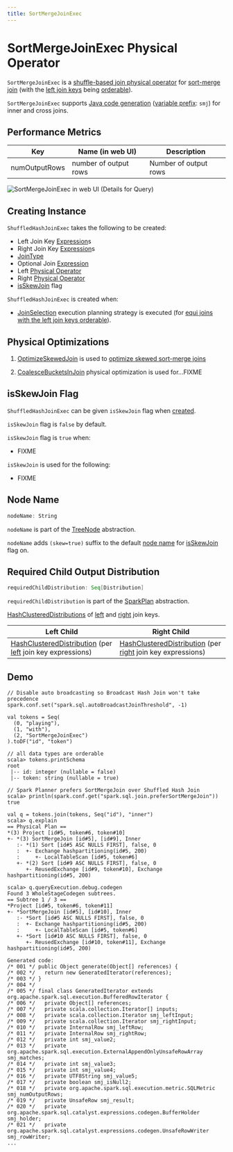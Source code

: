 ```yaml
---
title: SortMergeJoinExec
---
```


# SortMergeJoinExec Physical Operator

`SortMergeJoinExec` is a [shuffle-based join physical operator](ShuffledJoin.md) for [sort-merge join](#doExecute) (with the [left join keys](#leftKeys) being [orderable](../expressions/RowOrdering.md#isorderable)).

`SortMergeJoinExec` supports [Java code generation](CodegenSupport.md) ([variable prefix](CodegenSupport.md#variablePrefix): `smj`) for inner and cross joins.

## <span id="metrics"> Performance Metrics

Key             | Name (in web UI)        | Description
----------------|-------------------------|---------
numOutputRows   | number of output rows   | Number of output rows

![SortMergeJoinExec in web UI (Details for Query)](../images/spark-sql-SortMergeJoinExec-webui-query-details.png)

## Creating Instance

`ShuffledHashJoinExec` takes the following to be created:

* <span id="leftKeys"> Left Join Key [Expression](../expressions/Expression.md)s
* <span id="rightKeys"> Right Join Key [Expression](../expressions/Expression.md)s
* <span id="joinType"> [JoinType](../joins.md#JoinType)
* <span id="condition"> Optional Join [Expression](../expressions/Expression.md)
* <span id="left"> Left [Physical Operator](SparkPlan.md)
* <span id="right"> Right [Physical Operator](SparkPlan.md)
* [isSkewJoin](#isSkewJoin) flag

`ShuffledHashJoinExec` is created when:

* [JoinSelection](../execution-planning-strategies/JoinSelection.md) execution planning strategy is executed (for [equi joins with the left join keys orderable](../execution-planning-strategies/JoinSelection.md#createSortMergeJoin)).

## Physical Optimizations

1. [OptimizeSkewedJoin](../physical-optimizations/OptimizeSkewedJoin.md) is used to [optimize skewed sort-merge joins](../physical-optimizations/OptimizeSkewedJoin.md#optimizeSkewJoin)

1. [CoalesceBucketsInJoin](../physical-optimizations/CoalesceBucketsInJoin.md) physical optimization is used for...FIXME

## <span id="isSkewJoin"> isSkewJoin Flag

`ShuffledHashJoinExec` can be given `isSkewJoin` flag when [created](#creating-instance).

`isSkewJoin` flag is `false` by default.

`isSkewJoin` flag is `true` when:

* FIXME

`isSkewJoin` is used for the following:

* FIXME

## <span id="nodeName"> Node Name

```scala
nodeName: String
```

`nodeName` is part of the [TreeNode](../catalyst/TreeNode.md#nodeName) abstraction.

`nodeName` adds `(skew=true)` suffix to the default [node name](../catalyst/TreeNode.md#nodeName) for [isSkewJoin](#isSkewJoin) flag on.

## <span id="requiredChildDistribution"> Required Child Output Distribution

```scala
requiredChildDistribution: Seq[Distribution]
```

`requiredChildDistribution` is part of the [SparkPlan](SparkPlan.md#requiredChildDistribution) abstraction.

[HashClusteredDistributions](HashClusteredDistribution.md) of [left](#leftKeys) and [right](#rightKeys) join keys.

Left Child | Right Child
-----------|------------
 [HashClusteredDistribution](HashClusteredDistribution.md) (per [left](#leftKeys) join key expressions) | [HashClusteredDistribution](HashClusteredDistribution.md) (per [right](#rightKeys) join key expressions)

## Demo

```text
// Disable auto broadcasting so Broadcast Hash Join won't take precedence
spark.conf.set("spark.sql.autoBroadcastJoinThreshold", -1)

val tokens = Seq(
  (0, "playing"),
  (1, "with"),
  (2, "SortMergeJoinExec")
).toDF("id", "token")

// all data types are orderable
scala> tokens.printSchema
root
 |-- id: integer (nullable = false)
 |-- token: string (nullable = true)

// Spark Planner prefers SortMergeJoin over Shuffled Hash Join
scala> println(spark.conf.get("spark.sql.join.preferSortMergeJoin"))
true

val q = tokens.join(tokens, Seq("id"), "inner")
scala> q.explain
== Physical Plan ==
*(3) Project [id#5, token#6, token#10]
+- *(3) SortMergeJoin [id#5], [id#9], Inner
   :- *(1) Sort [id#5 ASC NULLS FIRST], false, 0
   :  +- Exchange hashpartitioning(id#5, 200)
   :     +- LocalTableScan [id#5, token#6]
   +- *(2) Sort [id#9 ASC NULLS FIRST], false, 0
      +- ReusedExchange [id#9, token#10], Exchange hashpartitioning(id#5, 200)
```

```text
scala> q.queryExecution.debug.codegen
Found 3 WholeStageCodegen subtrees.
== Subtree 1 / 3 ==
*Project [id#5, token#6, token#11]
+- *SortMergeJoin [id#5], [id#10], Inner
   :- *Sort [id#5 ASC NULLS FIRST], false, 0
   :  +- Exchange hashpartitioning(id#5, 200)
   :     +- LocalTableScan [id#5, token#6]
   +- *Sort [id#10 ASC NULLS FIRST], false, 0
      +- ReusedExchange [id#10, token#11], Exchange hashpartitioning(id#5, 200)

Generated code:
/* 001 */ public Object generate(Object[] references) {
/* 002 */   return new GeneratedIterator(references);
/* 003 */ }
/* 004 */
/* 005 */ final class GeneratedIterator extends org.apache.spark.sql.execution.BufferedRowIterator {
/* 006 */   private Object[] references;
/* 007 */   private scala.collection.Iterator[] inputs;
/* 008 */   private scala.collection.Iterator smj_leftInput;
/* 009 */   private scala.collection.Iterator smj_rightInput;
/* 010 */   private InternalRow smj_leftRow;
/* 011 */   private InternalRow smj_rightRow;
/* 012 */   private int smj_value2;
/* 013 */   private org.apache.spark.sql.execution.ExternalAppendOnlyUnsafeRowArray smj_matches;
/* 014 */   private int smj_value3;
/* 015 */   private int smj_value4;
/* 016 */   private UTF8String smj_value5;
/* 017 */   private boolean smj_isNull2;
/* 018 */   private org.apache.spark.sql.execution.metric.SQLMetric smj_numOutputRows;
/* 019 */   private UnsafeRow smj_result;
/* 020 */   private org.apache.spark.sql.catalyst.expressions.codegen.BufferHolder smj_holder;
/* 021 */   private org.apache.spark.sql.catalyst.expressions.codegen.UnsafeRowWriter smj_rowWriter;
...
```

